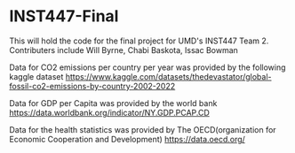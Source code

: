 # INST447-Final
This will hold the code for the final project for UMD's INST447 Team 2. 
Contributers include Will Byrne, Chabi Baskota, Issac Bowman

Data for CO2 emissions per country per year was provided by the following kaggle dataset
https://www.kaggle.com/datasets/thedevastator/global-fossil-co2-emissions-by-country-2002-2022

Data for GDP per Capita was provided by the world bank
https://data.worldbank.org/indicator/NY.GDP.PCAP.CD

Data for the health statistics was provided by The OECD(organization for Economic Cooperation and Development)
https://data.oecd.org/
